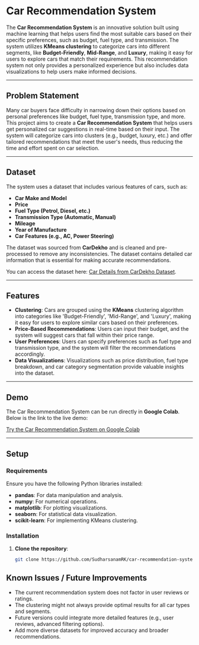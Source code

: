# Car Recommendation System

The **Car Recommendation System** is an innovative solution built using machine learning that helps users find the most suitable cars based on their specific preferences, such as budget, fuel type, and transmission. The system utilizes **KMeans clustering** to categorize cars into different segments, like **Budget-Friendly**, **Mid-Range**, and **Luxury**, making it easy for users to explore cars that match their requirements. This recommendation system not only provides a personalized experience but also includes data visualizations to help users make informed decisions.

---

## Problem Statement

Many car buyers face difficulty in narrowing down their options based on personal preferences like budget, fuel type, transmission type, and more. This project aims to create a **Car Recommendation System** that helps users get personalized car suggestions in real-time based on their input. The system will categorize cars into clusters (e.g., budget, luxury, etc.) and offer tailored recommendations that meet the user's needs, thus reducing the time and effort spent on car selection.

---

## Dataset

The system uses a dataset that includes various features of cars, such as:

- **Car Make and Model**
- **Price**
- **Fuel Type (Petrol, Diesel, etc.)**
- **Transmission Type (Automatic, Manual)**
- **Mileage**
- **Year of Manufacture**
- **Car Features (e.g., AC, Power Steering)**

The dataset was sourced from **CarDekho** and is cleaned and pre-processed to remove any inconsistencies. The dataset contains detailed car information that is essential for making accurate recommendations.

You can access the dataset here: [Car Details from CarDekho Dataset](https://www.kaggle.com/datasets/nehalbirla/vehicle-dataset-from-cardekho?resource=download).

---

## Features

- **Clustering**: Cars are grouped using the **KMeans** clustering algorithm into categories like 'Budget-Friendly', 'Mid-Range', and 'Luxury', making it easy for users to explore similar cars based on their preferences.
- **Price-Based Recommendations**: Users can input their budget, and the system will suggest cars that fall within their price range.
- **User Preferences**: Users can specify preferences such as fuel type and transmission type, and the system will filter the recommendations accordingly.
- **Data Visualizations**: Visualizations such as price distribution, fuel type breakdown, and car category segmentation provide valuable insights into the dataset.

---

## Demo

The Car Recommendation System can be run directly in **Google Colab**. Below is the link to the live demo:

[Try the Car Recommendation System on Google Colab](https://colab.research.google.com/drive/1BO0CpQkQ6QhGLHDbZwuP2_fHn5tDisCe?usp=sharing)

---

## Setup

### Requirements

Ensure you have the following Python libraries installed:

- **pandas**: For data manipulation and analysis.
- **numpy**: For numerical operations.
- **matplotlib**: For plotting visualizations.
- **seaborn**: For statistical data visualization.
- **scikit-learn**: For implementing KMeans clustering.

### Installation

1. **Clone the repository**:
   ```bash
   git clone https://github.com/SudharsanamRK/car-recommendation-system.git

## Known Issues / Future Improvements

- The current recommendation system does not factor in user reviews or ratings.
- The clustering might not always provide optimal results for all car types and segments.
- Future versions could integrate more detailed features (e.g., user reviews, advanced filtering options).
- Add more diverse datasets for improved accuracy and broader recommendations.

